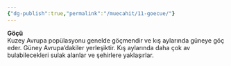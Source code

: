 ```yaml
---
{"dg-publish":true,"permalink":"/muecahit/11-goecue/"}
---
```


**Göçü**  
Kuzey Avrupa popülasyonu genelde göçmendir ve kış aylarında güneye göç eder. Güney Avrupa’dakiler yerleşiktir. Kış aylarında daha çok av bulabilecekleri sulak alanlar ve şehirlere yaklaşırlar.